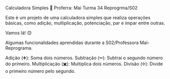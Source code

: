 Calculadora Simples  🧮 Proferra: Mai Turma 34 Reprogrma/S02

Este é um projeto de uma calculadora simples que realiza operações básicas, como adição, multiplicação, potenciação, par e ímpar entre outras.

Vamos lá! 😊

Algumas funcionalidades aprendidas durante a S02/Professora Mai- Reprograma.

Adição (➕): Soma dois números.
Subtração (➖): Subtrai o segundo número do primeiro.
Multiplicação (✖️): Multiplica dois números.
Divisão (➗): Divide o primeiro número pelo segundo.
